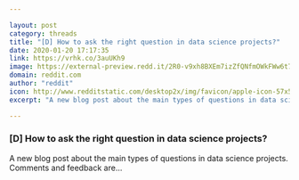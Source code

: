 ```yaml
---

layout: post
category: threads
title: "[D] How to ask the right question in data science projects?"
date: 2020-01-20 17:17:35
link: https://vrhk.co/3auUKh9
image: https://external-preview.redd.it/2R0-v9xh8BXEm7izZfQNfmOWkFWw6t7PLEMBgCjDfDs.jpg?width=715&height=374.345549738&auto=webp&s=c4f5a2b33ed17c4c90f9bb85eb97ffcc2686ba96
domain: reddit.com
author: "reddit"
icon: http://www.redditstatic.com/desktop2x/img/favicon/apple-icon-57x57.png
excerpt: "A new blog post about the main types of questions in data science projects. Comments and feedback are..."

---
```


### [D] How to ask the right question in data science projects?

A new blog post about the main types of questions in data science projects. Comments and feedback are...